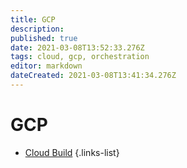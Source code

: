 ```yaml
---
title: GCP
description: 
published: true
date: 2021-03-08T13:52:33.276Z
tags: cloud, gcp, orchestration
editor: markdown
dateCreated: 2021-03-08T13:41:34.276Z
---
```


# GCP
- [Cloud Build](/training/gcp/orchestration/cloud_build)
{.links-list}